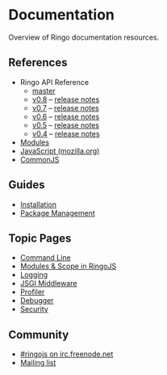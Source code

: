 # Documentation

Overview of Ringo documentation resources.

## References

  * Ringo API Reference
    * [master](/api/master/)
    * [v0.8](/api/v0.8/) &ndash; [release notes](/release_0_8)
    * [v0.7](/api/v0.7/) &ndash; [release notes](/release_0_7)
    * [v0.6](/api/v0.6/) &ndash; [release notes](/release_0_6)
    * [v0.5](/api/v0.5/) &ndash; [release notes](/release_0_5)
    * [v0.4](/api/v0.4/) &ndash; [release notes](/release_0_4)
  * [Modules](modules)
  * [JavaScript (mozilla.org)](https://developer.mozilla.org/en/JavaScript/Reference)
  * [CommonJS](http://wiki.commonjs.org/wiki/CommonJS)

## Guides

  * [Installation](/getting_started)
  * [Package Management](package_management)

## Topic Pages
  * [Command Line](command_line)
  * [Modules & Scope in RingoJS](modules_and_scopes)
  * [Logging](logging)
  * [JSGI Middleware](jsgi_middleware)
  * [Profiler](profiler)
  * [Debugger](debugger)
  * [Security](security)

## Community

  * [#ringojs on irc.freenode.net](http://ringojs.com/bot/join)
  * [Mailing list](http://groups.google.com/group/ringojs)
